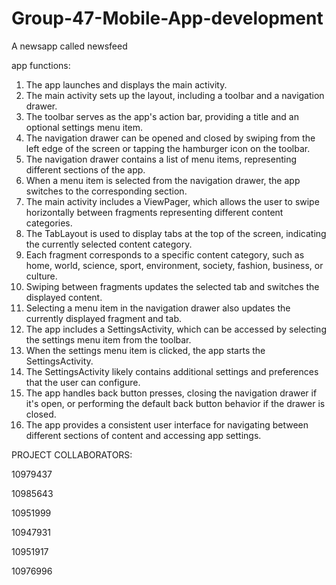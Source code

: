 # Group-47-Mobile-App-development
A newsapp called newsfeed

app functions:

1. The app launches and displays the main activity.
2. The main activity sets up the layout, including a toolbar and a navigation drawer.
3. The toolbar serves as the app's action bar, providing a title and an optional settings menu item.
4. The navigation drawer can be opened and closed by swiping from the left edge of the screen or tapping the hamburger icon on the toolbar.
5. The navigation drawer contains a list of menu items, representing different sections of the app.
6. When a menu item is selected from the navigation drawer, the app switches to the corresponding section.
7. The main activity includes a ViewPager, which allows the user to swipe horizontally between fragments representing different content categories.
8. The TabLayout is used to display tabs at the top of the screen, indicating the currently selected content category.
9. Each fragment corresponds to a specific content category, such as home, world, science, sport, environment, society, fashion, business, or culture.
10. Swiping between fragments updates the selected tab and switches the displayed content.
11. Selecting a menu item in the navigation drawer also updates the currently displayed fragment and tab.
12. The app includes a SettingsActivity, which can be accessed by selecting the settings menu item from the toolbar.
13. When the settings menu item is clicked, the app starts the SettingsActivity.
14. The SettingsActivity likely contains additional settings and preferences that the user can configure.
15. The app handles back button presses, closing the navigation drawer if it's open, or performing the default back button behavior if the drawer is closed.
16. The app provides a consistent user interface for navigating between different sections of content and accessing app settings.


PROJECT COLLABORATORS:

10979437

10985643

10951999

10947931

10951917

10976996
